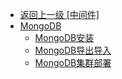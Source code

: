 - [返回上一级 [中间件]](/资料/中间件)
- [MongoDB](/资料/中间件/MongoDB/)
  - [MongoDB安装](/资料/中间件/MongoDB/MongoDB安装.md)
  - [MongoDB导出导入](/资料/中间件/MongoDB/MongoDB导出导入.md)
  - [MongoDB集群部署](/资料/中间件/MongoDB/MongoDB集群部署.md)
